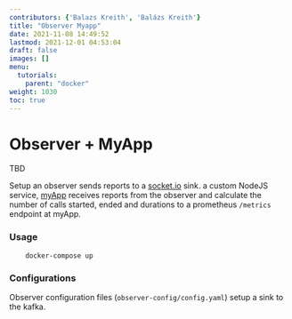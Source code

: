 ```yaml
---
contributors: {'Balazs Kreith', 'Balázs Kreith'}
title: "Observer Myapp"
date: 2021-11-08 14:49:52
lastmod: 2021-12-01 04:53:04
draft: false
images: []
menu:
  tutorials:
    parent: "docker"
weight: 1030
toc: true
---
```


Observer + MyApp
===

TBD

Setup an observer sends reports to a [socket.io](http://socket.io) sink.
a custom NodeJS service, [myApp](myapp/) receives reports from the observer 
and calculate the number of calls started, ended and durations to a prometheus 
`/metrics` endpoint at myApp.

### Usage

```shell
    docker-compose up 
```


### Configurations

Observer configuration files (`observer-config/config.yaml`) setup a sink to the kafka.

